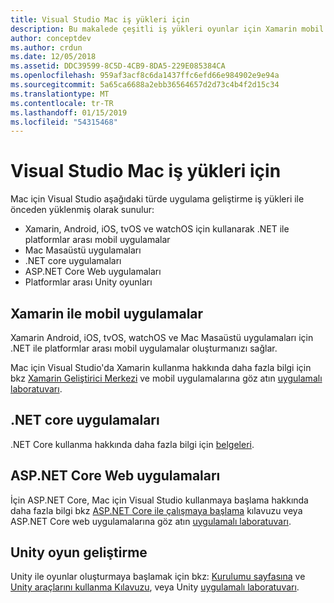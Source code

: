 ```yaml
---
title: Visual Studio Mac iş yükleri için
description: Bu makalede çeşitli iş yükleri oyunlar için Xamarin mobil uygulamaları, ASP.NET Core ve Unity dahil olmak üzere Mac için Visual Studio'da kullanılabilir.
author: conceptdev
ms.author: crdun
ms.date: 12/05/2018
ms.assetid: DDC39599-8C5D-4CB9-8DA5-229E085384CA
ms.openlocfilehash: 959af3acf8c6da1437ffc6efd66e984902e9e94a
ms.sourcegitcommit: 5a65ca6688a2ebb36564657d2d73c4b4f2d15c34
ms.translationtype: MT
ms.contentlocale: tr-TR
ms.lasthandoff: 01/15/2019
ms.locfileid: "54315468"
---
```

# <a name="visual-studio-for-mac-workloads"></a>Visual Studio Mac iş yükleri için

Mac için Visual Studio aşağıdaki türde uygulama geliştirme iş yükleri ile önceden yüklenmiş olarak sunulur:

* Xamarin, Android, iOS, tvOS ve watchOS için kullanarak .NET ile platformlar arası mobil uygulamalar
* Mac Masaüstü uygulamaları
* .NET core uygulamaları
* ASP.NET Core Web uygulamaları
* Platformlar arası Unity oyunları

## <a name="mobile-applications-with-xamarin"></a>Xamarin ile mobil uygulamalar

Xamarin Android, iOS, tvOS, watchOS ve Mac Masaüstü uygulamaları için .NET ile platformlar arası mobil uygulamalar oluşturmanızı sağlar.

Mac için Visual Studio'da Xamarin kullanma hakkında daha fazla bilgi için bkz [Xamarin Geliştirici Merkezi](https://developer.xamarin.com/) ve mobil uygulamalarına göz atın [uygulamalı laboratuvarı](https://github.com/Microsoft/vs4mac-labs/tree/master/Mobile/Getting-Started).

## <a name="net-core-applications"></a>.NET core uygulamaları

.NET Core kullanma hakkında daha fazla bilgi için [belgeleri](/dotnet/core/).

## <a name="aspnet-core-web-applications"></a>ASP.NET Core Web uygulamaları

İçin ASP.NET Core, Mac için Visual Studio kullanmaya başlama hakkında daha fazla bilgi bkz [ASP.NET Core ile çalışmaya başlama](asp-net-core.md) kılavuzu veya ASP.NET Core web uygulamalarına göz atın [uygulamalı laboratuvarı](https://github.com/Microsoft/vs4mac-labs/tree/master/Web/Getting-Started).

## <a name="unity-game-development"></a>Unity oyun geliştirme

Unity ile oyunlar oluşturmaya başlamak için bkz: [Kurulumu sayfasına](setup-vsmac-tools-unity.md) ve [Unity araçlarını kullanma Kılavuzu](using-vsmac-tools-unity.md), veya Unity [uygulamalı laboratuvarı](https://github.com/Microsoft/vs4mac-labs/tree/master/Unity/Getting-Started).
